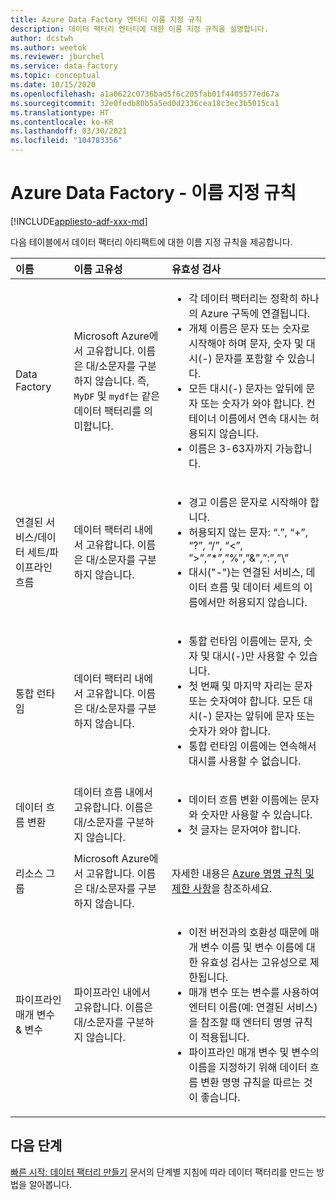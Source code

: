 ```yaml
---
title: Azure Data Factory 엔터티 이름 지정 규칙
description: 데이터 팩터리 엔터티에 대한 이름 지정 규칙을 설명합니다.
author: dcstwh
ms.author: weetok
ms.reviewer: jburchel
ms.service: data-factory
ms.topic: conceptual
ms.date: 10/15/2020
ms.openlocfilehash: a1a0622c0736bad5f6c205fab01f4405577ed67a
ms.sourcegitcommit: 32e0fedb80b5a5ed0d2336cea18c3ec3b5015ca1
ms.translationtype: HT
ms.contentlocale: ko-KR
ms.lasthandoff: 03/30/2021
ms.locfileid: "104783356"
---
```

# <a name="azure-data-factory---naming-rules"></a>Azure Data Factory - 이름 지정 규칙

[!INCLUDE[appliesto-adf-xxx-md](includes/appliesto-adf-xxx-md.md)]

다음 테이블에서 데이터 팩터리 아티팩트에 대한 이름 지정 규칙을 제공합니다.

| 이름 | 이름 고유성 | 유효성 검사 |
|:--- |:--- |:--- |
| Data Factory | Microsoft Azure에서 고유합니다. 이름은 대/소문자를 구분하지 않습니다. 즉, `MyDF` 및 `mydf`는 같은 데이터 팩터리를 의미합니다. |<ul><li>각 데이터 팩터리는 정확히 하나의 Azure 구독에 연결됩니다.</li><li>개체 이름은 문자 또는 숫자로 시작해야 하며 문자, 숫자 및 대시(-) 문자를 포함할 수 있습니다.</li><li>모든 대시(-) 문자는 앞뒤에 문자 또는 숫자가 와야 합니다. 컨테이너 이름에서 연속 대시는 허용되지 않습니다.</li><li>이름은 3-63자까지 가능합니다.</li></ul> |
| 연결된 서비스/데이터 세트/파이프라인 흐름 | 데이터 팩터리 내에서 고유합니다. 이름은 대/소문자를 구분하지 않습니다. |<ul><li>경고 이름은 문자로 시작해야 합니다.</li><li>허용되지 않는 문자: “.”, “+”, “?”, “/”, “<”, ”>”,”*”,”%”,”&”,”:”,”\\”</li><li>대시("-")는 연결된 서비스, 데이터 흐름 및 데이터 세트의 이름에서만 허용되지 않습니다.</li></ul>  |
| 통합 런타임 |데이터 팩터리 내에서 고유합니다. 이름은 대/소문자를 구분하지 않습니다. |<ul><li>통합 런타임 이름에는 문자, 숫자 및 대시(-)만 사용할 수 있습니다.</li><li>첫 번째 및 마지막 자리는 문자 또는 숫자여야 합니다. 모든 대시(-) 문자는 앞뒤에 문자 또는 숫자가 와야 합니다.</li><li>통합 런타임 이름에는 연속해서 대시를 사용할 수 없습니다. </li></ul> |
| 데이터 흐름 변환 | 데이터 흐름 내에서 고유합니다. 이름은 대/소문자를 구분하지 않습니다. | <ul><li>데이터 흐름 변환 이름에는 문자와 숫자만 사용할 수 있습니다.</li><li>첫 글자는 문자여야 합니다. </li></ul> |
| 리소스 그룹 |Microsoft Azure에서 고유합니다. 이름은 대/소문자를 구분하지 않습니다. | 자세한 내용은 [Azure 명명 규칙 및 제한 사항](/azure/cloud-adoption-framework/ready/azure-best-practices/naming-and-tagging#resource-naming)을 참조하세요. |
| 파이프라인 매개 변수 & 변수  |파이프라인 내에서 고유합니다. 이름은 대/소문자를 구분하지 않습니다. | <ul><li>이전 버전과의 호환성 때문에 매개 변수 이름 및 변수 이름에 대한 유효성 검사는 고유성으로 제한됩니다.</li><li>매개 변수 또는 변수를 사용하여 엔터티 이름(예: 연결된 서비스)을 참조할 때 엔터티 명명 규칙이 적용됩니다.</li><li>파이프라인 매개 변수 및 변수의 이름을 지정하기 위해 데이터 흐름 변환 명명 규칙을 따르는 것이 좋습니다.</li></ul> |

## <a name="next-steps"></a>다음 단계

[빠른 시작: 데이터 팩터리 만들기](quickstart-create-data-factory-powershell.md) 문서의 단계별 지침에 따라 데이터 팩터리를 만드는 방법을 알아봅니다. 
